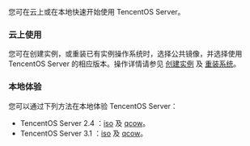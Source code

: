 您可在云上或在本地快速开始使用 TencentOS Server。

### 云上使用
您可在创建实例，或重装已有实例操作系统时，选择公共镜像，并选择使用 TencentOS Server 的相应版本。操作详情请参见 [创建实例](https://cloud.tencent.com/document/product/213/4855) 及 [重装系统](https://cloud.tencent.com/document/product/213/4933)。

### 本地体验
您可以通过下列方法在本地体验 TencentOS Server：
- TencentOS Server 2.4 ：[iso](http://mirrors.tencent.com/tlinux/2.4/iso/) 及 [qcow](http://mirrors.tencent.com/tlinux/2.4/images/)。
- TencentOS Server 3.1  ：[iso](http://mirrors.tencent.com/tlinux/3.1/iso/) 及 [qcow](http://mirrors.tencent.com/tlinux/3.1/images/)。
